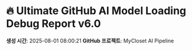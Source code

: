 # 🔥 Ultimate GitHub AI Model Loading Debug Report v6.0

**생성 시간**: 2025-08-01 08:00:21
**GitHub 프로젝트**: MyCloset AI Pipeline
